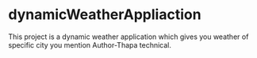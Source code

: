 # dynamicWeatherAppliaction
This project is a dynamic weather application which gives you weather of specific city you mention
Author-Thapa technical.
